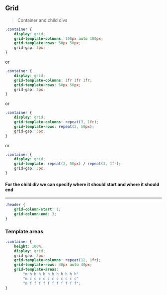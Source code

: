 ## Grid 

> Container and child divs
>

```css
.container {
    display: grid;
    grid-template-columns: 100px auto 100px;
    grid-template-rows: 50px 50px;
    grid-gap: 3px;
}
```
or
```css
.container {
    display: grid;
    grid-template-columns: 1fr 1fr 1fr;
    grid-template-rows: 50px 50px;
    grid-gap: 3px;
}
```
or
```css
.container {
    display: grid;
    grid-template-columns: repeat(3, 1fr);
    grid-template-rows: repeat(2, 50px);
    grid-gap: 3px;
}
```
or
```css
.container {
    display: grid;
    grid-template: repeat(2, 50px) / repeat(3, 1fr);
    grid-gap: 3px;
}
```
#### For the child div we can specify where it should start and where it should end
------
```css
.header {
    grid-column-start: 1;
    grid-column-end: 3;
}
```

### Template areas

```css
.container {
    height: 100%;
    display: grid;
    grid-gap: 3px;
    grid-template-columns: repeat(12, 1fr);
    grid-template-rows: 40px auto 40px;
    grid-template-areas: 
        "m h h h h h h h h h h h"
        "m c c c c c c c c c c c"
        "m f f f f f f f f f f f";
}

